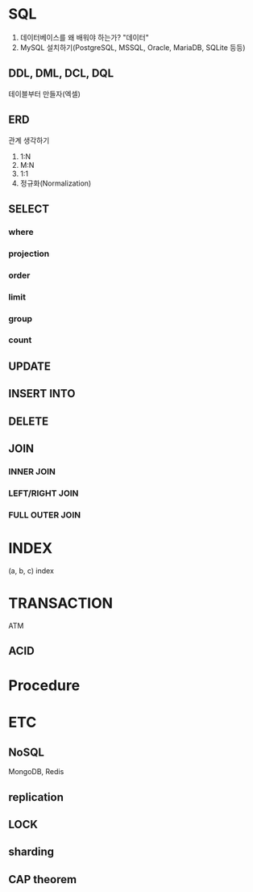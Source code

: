 # SQL
1. 데이터베이스를 왜 배워야 하는가? "데이터"
2. MySQL 설치하기(PostgreSQL, MSSQL, Oracle, MariaDB, SQLite 등등)
## DDL, DML, DCL, DQL
테이블부터 만들자(엑셀)
## ERD
관계 생각하기
1. 1:N
2. M:N
3. 1:1
4. 정규화(Normalization)
## SELECT
### where
### projection
### order
### limit
### group
### count
## UPDATE
## INSERT INTO
## DELETE
## JOIN
### INNER JOIN
### LEFT/RIGHT JOIN
### FULL OUTER JOIN
# INDEX
(a, b, c) index
# TRANSACTION
ATM
## ACID
# Procedure
# ETC
## NoSQL
MongoDB, Redis
## replication
## LOCK
## sharding
## CAP theorem
